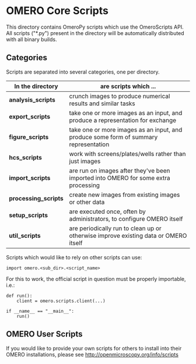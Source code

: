 OMERO Core Scripts
==================

This directory contains OmeroPy scripts which use the
OmeroScripts API. All scripts ("*.py") present in the
directory will be automatically distributed with all binary
builds.

Categories
----------

Scripts are separated into several categories, one per directory.

| In the directory       | are scripts which ...                                                                |
| ----------------       | ---------------------                                                                |
| **analysis_scripts**   | crunch images to produce numerical results and similar tasks                         |
| **export_scripts**     | take one or more images as an input, and produce a representation for exchange       |
| **figure_scripts**     | take one or more images as an input, and produce some form of summary representation |
| **hcs_scripts**        | work with screens/plates/wells rather than just images                               |
| **import_scripts**     | are run on images after they've been imported into OMERO for some extra processing   |
| **processing_scripts** | create new images from existing images or other data                                 |
| **setup_scripts**      | are executed once, often by administrators, to configure OMERO itself                |
| **util_scripts**       | are periodically run to clean up or otherwise improve existing data or OMERO itself  |


Scripts which would like to rely on other scripts can
use:

    import omero.<sub_dir>.<script_name>

For this to work, the official script in question must
be properly importable, i.e.:

    def run():
        client = omero.scripts.client(...)

    if __name__ == "__main__":
        run()


OMERO User Scripts
------------------

If you would like to provide your own scripts for others to install
into their OMERO installations, please see http://openmicroscopy.org/info/scripts
